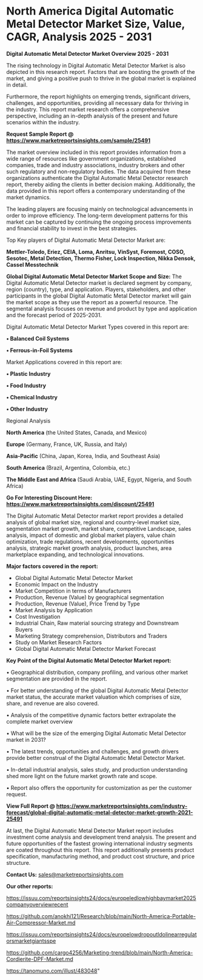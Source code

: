 # North America Digital Automatic Metal Detector Market Size, Value, CAGR, Analysis 2025 - 2031

<Strong> Digital Automatic Metal Detector Market Overview 2025 - 2031</strong>

The rising technology in Digital Automatic Metal Detector Market is also depicted in this research report. Factors that are boosting the growth of the market, and giving a positive push to thrive in the global market is explained in detail.

Furthermore, the report highlights on emerging trends, significant drivers, challenges, and opportunities, providing all necessary data for thriving in the industry. This report market research offers a comprehensive perspective, including an in-depth analysis of the present and future scenarios within the industry.

<strong>Request Sample Report @ <a href=https://www.marketreportsinsights.com/sample/25491>https://www.marketreportsinsights.com/sample/25491</a></strong>

The market overview included in this report provides information from a wide range of resources like government organizations, established companies, trade and industry associations, industry brokers and other such regulatory and non-regulatory bodies. The data acquired from these organizations authenticate the Digital Automatic Metal Detector research report, thereby aiding the clients in better decision making. Additionally, the data provided in this report offers a contemporary understanding of the market dynamics.

The leading players are focusing mainly on technological advancements in order to improve efficiency. The long-term development patterns for this market can be captured by continuing the ongoing process improvements and financial stability to invest in the best strategies.

Top Key players of Digital Automatic Metal Detector Market are:

<strong>Mettler-Toledo, Eriez, CEIA, Loma, Anritsu, VinSyst, Foremost, COSO, Sesotec, Metal Detection, Thermo Fisher, Lock Inspection, Nikka Densok, Cassel Messtechnik</strong>

<strong><b>Global Digital Automatic Metal Detector Market Scope and Size:</b></strong>
The Digital Automatic Metal Detector market is declared segment by company, region (country), type, and application. Players, stakeholders, and other participants in the global Digital Automatic Metal Detector market will gain the market scope as they use the report as a powerful resource. The segmental analysis focuses on revenue and product by type and application and the forecast period of 2025-2031.

Digital Automatic Metal Detector Market Types covered in this report are:

<strong>• Balanced Coil Systems

• Ferrous-in-Foil Systems</strong>

Market Applications covered in this report are:

<strong>• Plastic Industry

• Food Industry

• Chemical Industry

• Other Industry</strong> 

Regional Analysis

<strong>North America</strong> (the United States, Canada, and Mexico)

<strong>Europe</strong> (Germany, France, UK, Russia, and Italy)

<strong>Asia-Pacific</strong> (China, Japan, Korea, India, and Southeast Asia)

<strong>South America</strong> (Brazil, Argentina, Colombia, etc.)

<strong>The Middle East and Africa</strong> (Saudi Arabia, UAE, Egypt, Nigeria, and South Africa)

<strong>Go For Interesting Discount Here: <a href=https://www.marketreportsinsights.com/discount/25491>https://www.marketreportsinsights.com/discount/25491</a></strong>

The Digital Automatic Metal Detector market report provides a detailed analysis of global market size, regional and country-level market size, segmentation market growth, market share, competitive Landscape, sales analysis, impact of domestic and global market players, value chain optimization, trade regulations, recent developments, opportunities analysis, strategic market growth analysis, product launches, area marketplace expanding, and technological innovations.

<strong><b>Major factors covered in the report:</b></strong>
<ul>
  <li>Global Digital Automatic Metal Detector Market </li>
  <li>Economic Impact on the Industry</li>
  <li>Market Competition in terms of Manufacturers</li>
  <li>Production, Revenue (Value) by geographical segmentation</li>
  <li>Production, Revenue (Value), Price Trend by Type</li>
  <li>Market Analysis by Application</li>
  <li>Cost Investigation</li>
  <li>Industrial Chain, Raw material sourcing strategy and Downstream Buyers</li>
  <li>Marketing Strategy comprehension, Distributors and Traders</li>
  <li>Study on Market Research Factors</li>
  <li>Global Digital Automatic Metal Detector Market Forecast</li>
</ul>

<strong><b>Key Point of the Digital Automatic Metal Detector Market report:</b></strong>

• Geographical distribution, company profiling, and various other market segmentation are provided in the report.

• For better understanding of the global Digital Automatic Metal Detector market status, the accurate market valuation which comprises of size, share, and revenue are also covered.

• Analysis of the competitive dynamic factors better extrapolate the complete market overview

• What will be the size of the emerging Digital Automatic Metal Detector market in 2031?

• The latest trends, opportunities and challenges, and growth drivers provide better construal of the Digital Automatic Metal Detector Market.

• In-detail industrial analysis, sales study, and production understanding shed more light on the future market growth rate and scope.

• Report also offers the opportunity for customization as per the customer request.

<strong><b>View Full Report @ <a href=https://www.marketreportsinsights.com/industry-forecast/global-digital-automatic-metal-detector-market-growth-2021-25491>https://www.marketreportsinsights.com/industry-forecast/global-digital-automatic-metal-detector-market-growth-2021-25491</a></b></strong>


At last, the Digital Automatic Metal Detector Market report includes investment come analysis and development trend analysis. The present and future opportunities of the fastest growing international industry segments are coated throughout this report. This report additionally presents product specification, manufacturing method, and product cost structure, and price structure.

<strong>Contact Us:</strong>
sales@marketreportsinsights.com

<strong>Our other reports:</strong>

<a href=https://issuu.com/reportsinsights24/docs/europeledlowhighbaymarket2025companyoverviewrecent>https://issuu.com/reportsinsights24/docs/europeledlowhighbaymarket2025companyoverviewrecent</a>

<a href=https://github.com/anokhi121/Research/blob/main/North-America-Portable-Air-Compressor-Market.md>https://github.com/anokhi121/Research/blob/main/North-America-Portable-Air-Compressor-Market.md</a>

<a href=https://issuu.com/reportsinsights24/docs/europelowdropoutldolinearregulatorsmarketgiantsspe>https://issuu.com/reportsinsights24/docs/europelowdropoutldolinearregulatorsmarketgiantsspe</a>

<a href=https://github.com/cargo4256/Marketing-trend/blob/main/North-America-Cordierite-DPF-Market.md>https://github.com/cargo4256/Marketing-trend/blob/main/North-America-Cordierite-DPF-Market.md</a>

<a href=https://tanomuno.com/illust/483048>https://tanomuno.com/illust/483048</a>"
